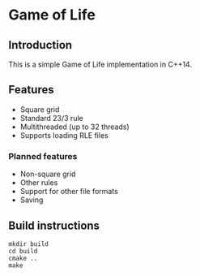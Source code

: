 # Game of Life

## Introduction
This is a simple Game of Life implementation in C++14.

## Features
* Square grid
* Standard 23/3 rule
* Multithreaded (up to 32 threads)
* Supports loading RLE files

### Planned features
* Non-square grid
* Other rules
* Support for other file formats
* Saving

## Build instructions
    mkdir build
    cd build
    cmake ..
    make
